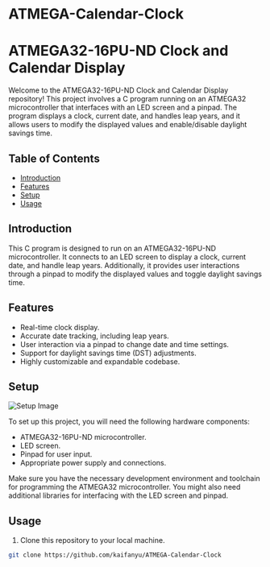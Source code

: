 # ATMEGA-Calendar-Clock

# ATMEGA32-16PU-ND Clock and Calendar Display

Welcome to the ATMEGA32-16PU-ND Clock and Calendar Display repository! This project involves a C program running on an ATMEGA32 microcontroller that interfaces with an LED screen and a pinpad. The program displays a clock, current date, and handles leap years, and it allows users to modify the displayed values and enable/disable daylight savings time.

## Table of Contents
- [Introduction](#introduction)
- [Features](#features)
- [Setup](#setup)
- [Usage](#usage)

## Introduction

This C program is designed to run on an ATMEGA32-16PU-ND microcontroller. It connects to an LED screen to display a clock, current date, and handle leap years. Additionally, it provides user interactions through a pinpad to modify the displayed values and toggle daylight savings time.

## Features

- Real-time clock display.
- Accurate date tracking, including leap years.
- User interaction via a pinpad to change date and time settings.
- Support for daylight savings time (DST) adjustments.
- Highly customizable and expandable codebase.

## Setup

![Setup Image](https://cdn.discordapp.com/attachments/442574704126066690/1162140239897317386/IMG_1766.jpg?ex=653ada70&is=65286570&hm=00aa40ce8b2f66bd287c6b56b434b2e83944fe427babb33700d7972c491a0bd1&)

To set up this project, you will need the following hardware components:
- ATMEGA32-16PU-ND microcontroller.
- LED screen.
- Pinpad for user input.
- Appropriate power supply and connections.

Make sure you have the necessary development environment and toolchain for programming the ATMEGA32 microcontroller. You might also need additional libraries for interfacing with the LED screen and pinpad.

## Usage

1. Clone this repository to your local machine.

```bash
git clone https://github.com/kaifanyu/ATMEGA-Calendar-Clock
